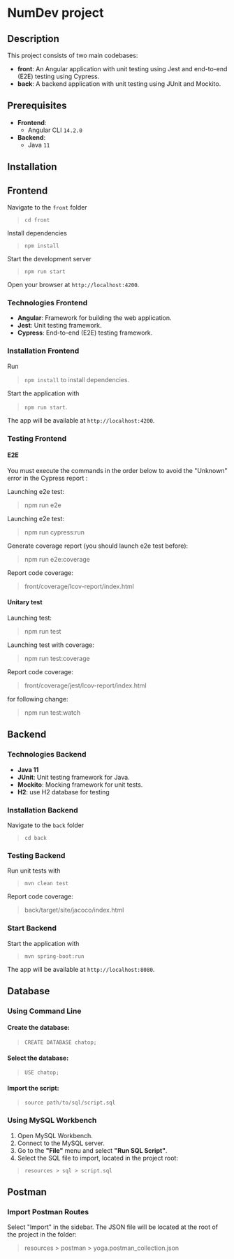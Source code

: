 
# NumDev project

## Description
This project consists of two main codebases:
- **front**: An Angular application with unit testing using Jest and end-to-end (E2E) testing using Cypress.
- **back**: A backend application with unit testing using JUnit and Mockito.

## Prerequisites
- **Frontend**:
  - Angular CLI `14.2.0`
- **Backend**:
  - Java `11`

## Installation

## Frontend

Navigate to the `front` folder
>  `cd front`

Install dependencies
> `npm install`

Start the development server
> `npm run start`

Open your browser at `http://localhost:4200`.

### Technologies Frontend
- **Angular**: Framework for building the web application.
- **Jest**: Unit testing framework.
- **Cypress**: End-to-end (E2E) testing framework.

### Installation Frontend

Run
>  `npm install` to install dependencies. 

Start the application with
>  `npm run start`. 

The app will be available at `http://localhost:4200`.

### Testing Frontend
#### E2E

You must execute the commands in the order below to avoid the "Unknown" error in the Cypress report :

Launching e2e test:
> npm run e2e

Launching e2e test:
> npm run cypress:run

Generate coverage report (you should launch e2e test before):
> npm run e2e:coverage

Report code coverage:
> front/coverage/lcov-report/index.html

#### Unitary test

Launching test:
> npm run test

Launching test with coverage:
> npm run test:coverage

Report code coverage:
> front/coverage/jest/lcov-report/index.html

for following change:
> npm run test:watch

## Backend

### Technologies Backend
- **Java 11**
- **JUnit**: Unit testing framework for Java.
- **Mockito**: Mocking framework for unit tests.
- **H2**: use H2 database for testing

### Installation Backend

Navigate to the `back` folder
>  `cd back`

### Testing Backend
Run unit tests with 
> `mvn clean test`

Report code coverage:
> back/target/site/jacoco/index.html

### Start Backend
Start the application with 
> `mvn spring-boot:run` 

The app will be available at `http://localhost:8080`.

## Database  

### Using Command Line  
#### Create the database:  
> `CREATE DATABASE chatop;`  

#### Select the database:  
> `USE chatop;`  

#### Import the script:  
> `source path/to/sql/script.sql`  

### Using MySQL Workbench  

1. Open MySQL Workbench.  
2. Connect to the MySQL server.  
3. Go to the **"File"** menu and select **"Run SQL Script"**.  
4. Select the SQL file to import, located in the project root: 
  > `resources > sql > script.sql`

## Postman

### Import Postman Routes

Select "Import" in the sidebar. 
The JSON file will be located at the root of the project in the folder: 
> resources > postman > yoga.postman_collection.json